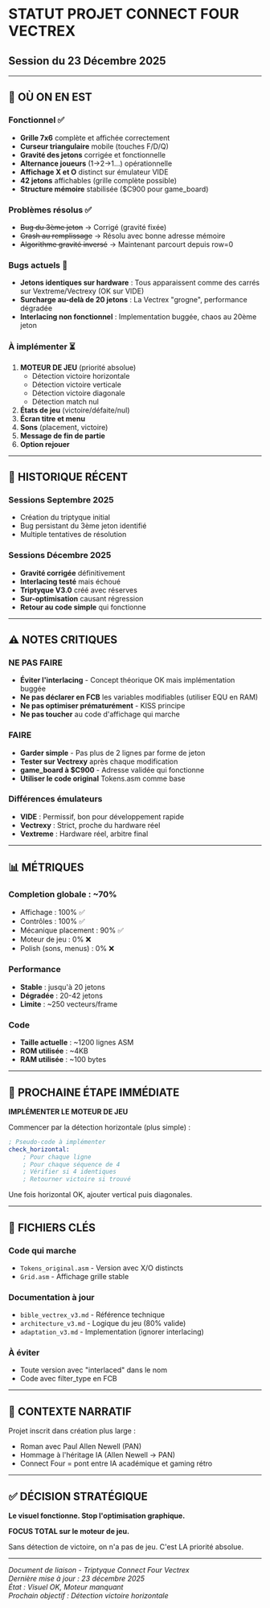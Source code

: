 # STATUT PROJET CONNECT FOUR VECTREX
## Session du 23 Décembre 2025

---

## 📍 OÙ ON EN EST

### Fonctionnel ✅
- **Grille 7x6** complète et affichée correctement
- **Curseur triangulaire** mobile (touches F/D/Q)
- **Gravité des jetons** corrigée et fonctionnelle
- **Alternance joueurs** (1→2→1...) opérationnelle
- **Affichage X et O** distinct sur émulateur VIDE
- **42 jetons** affichables (grille complète possible)
- **Structure mémoire** stabilisée ($C900 pour game_board)

### Problèmes résolus ✅
- ~~Bug du 3ème jeton~~ → Corrigé (gravité fixée)
- ~~Crash au remplissage~~ → Résolu avec bonne adresse mémoire
- ~~Algorithme gravité inversé~~ → Maintenant parcourt depuis row=0

### Bugs actuels 🔴
- **Jetons identiques sur hardware** : Tous apparaissent comme des carrés sur Vextreme/Vectrexy (OK sur VIDE)
- **Surcharge au-delà de 20 jetons** : La Vectrex "grogne", performance dégradée
- **Interlacing non fonctionnel** : Implementation buggée, chaos au 20ème jeton

### À implémenter ⏳
1. **MOTEUR DE JEU** (priorité absolue)
   - Détection victoire horizontale
   - Détection victoire verticale  
   - Détection victoire diagonale
   - Détection match nul
2. **États de jeu** (victoire/défaite/nul)
3. **Écran titre et menu**
4. **Sons** (placement, victoire)
5. **Message de fin de partie**
6. **Option rejouer**

---

## 📝 HISTORIQUE RÉCENT

### Sessions Septembre 2025
- Création du triptyque initial
- Bug persistant du 3ème jeton identifié
- Multiple tentatives de résolution

### Sessions Décembre 2025  
- **Gravité corrigée** définitivement
- **Interlacing testé** mais échoué
- **Triptyque V3.0** créé avec réserves
- **Sur-optimisation** causant régression
- **Retour au code simple** qui fonctionne

---

## ⚠️ NOTES CRITIQUES

### NE PAS FAIRE
- **Éviter l'interlacing** - Concept théorique OK mais implémentation buggée
- **Ne pas déclarer en FCB** les variables modifiables (utiliser EQU en RAM)
- **Ne pas optimiser prématurément** - KISS principe
- **Ne pas toucher** au code d'affichage qui marche

### FAIRE
- **Garder simple** - Pas plus de 2 lignes par forme de jeton
- **Tester sur Vectrexy** après chaque modification
- **game_board à $C900** - Adresse validée qui fonctionne
- **Utiliser le code original** Tokens.asm comme base

### Différences émulateurs
- **VIDE** : Permissif, bon pour développement rapide
- **Vectrexy** : Strict, proche du hardware réel
- **Vextreme** : Hardware réel, arbitre final

---

## 📊 MÉTRIQUES

### Completion globale : **~70%**
- Affichage : 100% ✅
- Contrôles : 100% ✅
- Mécanique placement : 90% ✅
- Moteur de jeu : 0% ❌
- Polish (sons, menus) : 0% ❌

### Performance
- **Stable** : jusqu'à 20 jetons
- **Dégradée** : 20-42 jetons  
- **Limite** : ~250 vecteurs/frame

### Code
- **Taille actuelle** : ~1200 lignes ASM
- **ROM utilisée** : ~4KB
- **RAM utilisée** : ~100 bytes

---

## 🎯 PROCHAINE ÉTAPE IMMÉDIATE

**IMPLÉMENTER LE MOTEUR DE JEU**

Commencer par la détection horizontale (plus simple) :
```asm
; Pseudo-code à implémenter
check_horizontal:
    ; Pour chaque ligne
    ; Pour chaque séquence de 4
    ; Vérifier si 4 identiques
    ; Retourner victoire si trouvé
```

Une fois horizontal OK, ajouter vertical puis diagonales.

---

## 📁 FICHIERS CLÉS

### Code qui marche
- `Tokens_original.asm` - Version avec X/O distincts
- `Grid.asm` - Affichage grille stable

### Documentation à jour  
- `bible_vectrex_v3.md` - Référence technique
- `architecture_v3.md` - Logique du jeu (80% valide)
- `adaptation_v3.md` - Implementation (ignorer interlacing)

### À éviter
- Toute version avec "interlaced" dans le nom
- Code avec filter_type en FCB

---

## 💭 CONTEXTE NARRATIF

Projet inscrit dans création plus large :
- Roman avec Paul Allen Newell (PAN)
- Hommage à l'héritage IA (Allen Newell → PAN)
- Connect Four = pont entre IA académique et gaming rétro

---

## ✅ DÉCISION STRATÉGIQUE

**Le visuel fonctionne. Stop l'optimisation graphique.**

**FOCUS TOTAL sur le moteur de jeu.**

Sans détection de victoire, on n'a pas de jeu. C'est LA priorité absolue.

---

*Document de liaison - Triptyque Connect Four Vectrex*  
*Dernière mise à jour : 23 décembre 2025*  
*État : Visuel OK, Moteur manquant*  
*Prochain objectif : Détection victoire horizontale*